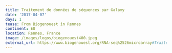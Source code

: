 ```yaml
---
title: Traitement de données de séquences par Galaxy
date: '2017-04-07'
days: 1
tease: From Biogenouest in Rennes
continent: EU
location: Rennes, France
image: /images/logos/biogenouest400.jpeg
external_url: https://www.biogenouest.org/RNA-seq%2526microarray#Traitement%20de%20données%20de%20séquences%20par%20Galaxy%20-%201%20jour
---
```

